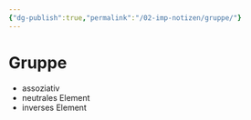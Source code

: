 ```yaml
---
{"dg-publish":true,"permalink":"/02-imp-notizen/gruppe/"}
---
```


# Gruppe
- assoziativ
- neutrales Element
- inverses Element